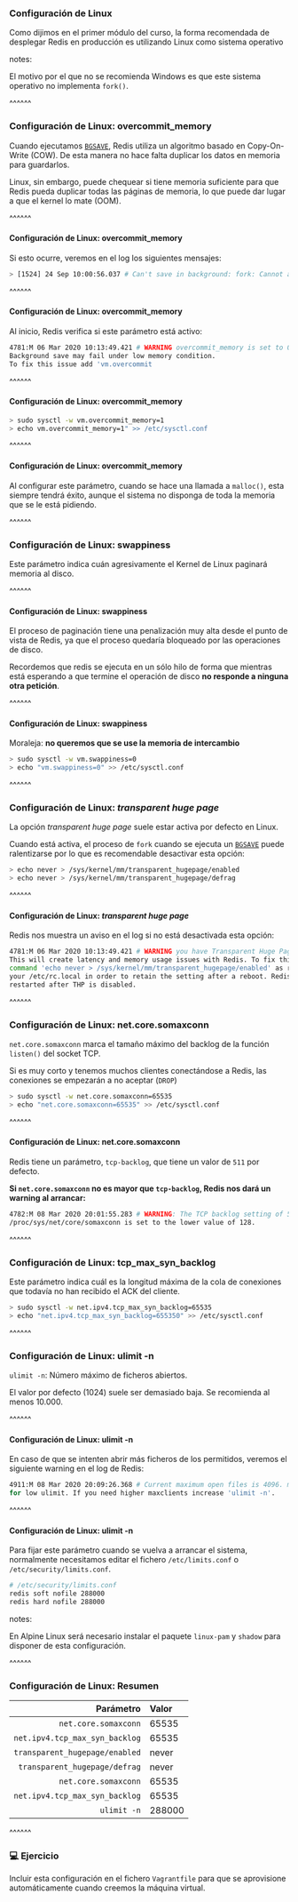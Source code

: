 ### Configuración de Linux

Como dijimos en el primer módulo del curso, la forma recomendada de desplegar Redis en producción
es utilizando Linux como sistema operativo

notes:

El motivo por el que no se recomienda Windows es que este sistema operativo no implementa `fork()`.


^^^^^^

### Configuración de Linux: overcommit_memory

Cuando ejecutamos [`BGSAVE`](https://redis.io/commands/bgsave), Redis utiliza un algoritmo
basado en Copy-On-Write (COW). De esta manera no hace falta duplicar los datos en memoria para
guardarlos.

Linux, sin embargo, puede chequear si tiene memoria suficiente para que Redis pueda 
duplicar todas las páginas de memoria, lo que puede dar lugar a que el kernel lo mate (OOM). 

^^^^^^

#### Configuración de Linux: overcommit_memory

Si esto ocurre, veremos en el log los siguientes mensajes:

```bash
> [1524] 24 Sep 10:00:56.037 # Can't save in background: fork: Cannot allocate memory
```

^^^^^^

#### Configuración de Linux: overcommit_memory

Al inicio, Redis verifica si este parámetro está activo:

```bash
4781:M 06 Mar 2020 10:13:49.421 # WARNING overcommit_memory is set to 0! 
Background save may fail under low memory condition. 
To fix this issue add 'vm.overcommit
```

^^^^^^

#### Configuración de Linux: overcommit_memory

```bash
> sudo sysctl -w vm.overcommit_memory=1
> echo vm.overcommit_memory=1" >> /etc/sysctl.conf
```

^^^^^^

#### Configuración de Linux: overcommit_memory

Al configurar este parámetro, cuando se hace una llamada a `malloc()`, esta siempre tendrá éxito,
aunque el sistema no disponga de toda la memoria que se le está pidiendo.

^^^^^^

### Configuración de Linux: swappiness

Este parámetro indica cuán agresivamente el Kernel de Linux paginará memoria al disco.

^^^^^^

#### Configuración de Linux: swappiness

El proceso de paginación tiene una penalización muy alta desde el punto de vista de Redis, ya que
el proceso quedaría bloqueado por las operaciones de disco.

Recordemos que redis se ejecuta en un sólo hilo de forma que mientras está esperando a que termine
el operación de disco **no responde a ninguna otra petición**.

^^^^^^

#### Configuración de Linux: swappiness

Moraleja: **no queremos que se use la memoria de intercambio** 

```bash
> sudo sysctl -w vm.swappiness=0
> echo "vm.swappiness=0" >> /etc/sysctl.conf
```

^^^^^^

### Configuración de Linux: _transparent huge page_

La opción _transparent huge page_ suele estar activa por defecto en Linux.

Cuando está activa, el proceso de `fork` cuando se ejecuta un [`BGSAVE`](https://redis.io/commands/bgsave)
puede ralentizarse por lo que es recomendable desactivar esta opción:

```bash
> echo never > /sys/kernel/mm/transparent_hugepage/enabled
> echo never > /sys/kernel/mm/transparent_hugepage/defrag
```

^^^^^^

#### Configuración de Linux: _transparent huge page_

Redis nos muestra un aviso en el log si no está desactivada esta opción:

```bash
4781:M 06 Mar 2020 10:13:49.421 # WARNING you have Transparent Huge Pages (THP) support enabled in your kernel. 
This will create latency and memory usage issues with Redis. To fix this issue run the 
command 'echo never > /sys/kernel/mm/transparent_hugepage/enabled' as root, and add it to 
your /etc/rc.local in order to retain the setting after a reboot. Redis must be 
restarted after THP is disabled.
```

^^^^^^

### Configuración de Linux: net.core.somaxconn 

`net.core.somaxconn` marca el tamaño máximo del backlog de la función `listen()` del socket TCP.

Si es muy corto y tenemos muchos clientes conectándose a Redis, las conexiones se empezarán
a no aceptar (`DROP`)

```bash
> sudo sysctl -w net.core.somaxconn=65535
> echo "net.core.somaxconn=65535" >> /etc/sysctl.conf
```

^^^^^^

#### Configuración de Linux: net.core.somaxconn 

Redis tiene un parámetro, `tcp-backlog`, que tiene un valor de `511` por defecto. 

**Si `net.core.somaxconn` no es mayor que `tcp-backlog`, Redis nos dará un warning al arrancar:**

```bash 
4782:M 08 Mar 2020 20:01:55.283 # WARNING: The TCP backlog setting of 511 cannot be enforced because 
/proc/sys/net/core/somaxconn is set to the lower value of 128.
```

^^^^^^

### Configuración de Linux: tcp_max_syn_backlog 

Este parámetro indica cuál es la longitud máxima de la cola de conexiones que todavía no han 
recibido el ACK del cliente.

```bash
> sudo sysctl -w net.ipv4.tcp_max_syn_backlog=65535
> echo "net.ipv4.tcp_max_syn_backlog=655350" >> /etc/sysctl.conf
```

^^^^^^

### Configuración de Linux: ulimit -n 

`ulimit -n`: Número máximo de ficheros abiertos.
 
El valor por defecto (1024) suele ser demasiado baja. Se recomienda al menos 10.000.

^^^^^^

#### Configuración de Linux: ulimit -n 

En caso de que se intenten abrir más ficheros de los permitidos, veremos el siguiente warning en el
log de Redis:
 
```bash
4911:M 08 Mar 2020 20:09:26.368 # Current maximum open files is 4096. maxclients has been reduced to 4064 to compensate 
for low ulimit. If you need higher maxclients increase 'ulimit -n'.
```

^^^^^^

#### Configuración de Linux: ulimit -n 

Para fijar este parámetro cuando se vuelva a arrancar el sistema, normalmente
necesitamos editar el fichero `/etc/limits.conf` o `/etc/security/limits.conf`.

```bash
# /etc/security/limits.conf
redis soft nofile 288000
redis hard nofile 288000
```

notes:

En Alpine Linux será necesario instalar el paquete `linux-pam` y `shadow` para disponer de esta configuración.


^^^^^^

### Configuración de Linux: Resumen

| **Parámetro** | **Valor**  |
| --------------: | :---------- |
| `net.core.somaxconn` | 65535 |
| `net.ipv4.tcp_max_syn_backlog` | 65535 |
| `transparent_hugepage/enabled` | never | 
| `transparent_hugepage/defrag` | never |
| `net.core.somaxconn` | 65535 |
| `net.ipv4.tcp_max_syn_backlog` | 65535 |
| `ulimit -n` | 288000 |


^^^^^^

### 💻️ Ejercicio

Incluir esta configuración en el fichero `Vagrantfile` para que se aprovisione automáticamente cuando 
creemos la máquina virtual.  
